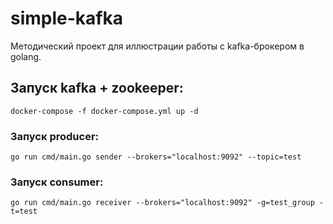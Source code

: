 # simple-kafka

Методический проект для иллюстрации работы с kafka-брокером в golang.

## Запуск kafka + zookeeper:
`docker-compose -f docker-compose.yml up -d`

### Запуск producer:
`go run cmd/main.go sender --brokers="localhost:9092" --topic=test`

### Запуск consumer:
`go run cmd/main.go receiver --brokers="localhost:9092" -g=test_group -t=test`
